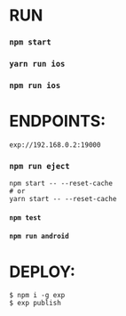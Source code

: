 # RUN

### `npm start`

### `yarn run ios`
### `npm run ios`

# ENDPOINTS:
```
exp://192.168.0.2:19000
```

### `npm run eject`

```
npm start -- --reset-cache
# or
yarn start -- --reset-cache
```

#### `npm test`

#### `npm run android`

# DEPLOY:

```
$ npm i -g exp
$ exp publish
```
